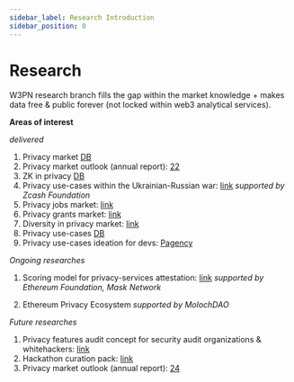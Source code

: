 ```yaml
---
sidebar_label: Research Introduction
sidebar_position: 0
---
```


# Research

W3PN research branch fills the gap within the market knowledge + makes data free & public forever (not locked within web3 analytical services).

**Areas of interest**

_delivered_
1. Privacy market [DB](https://github.com/web3privacy/web3privacy)
2. Privacy market outlook (annual report): [22](https://github.com/web3privacy/web3privacy/tree/main/Market%20overview)
3. ZK in privacy [DB](https://github.com/web3privacy/web3privacy/tree/main/ZKprivacylandscape)
4. Privacy use-cases within the Ukrainian-Russian war: [link](https://forum.zcashcommunity.com/t/privacy-services-from-zcash-to-status-usage-within-the-ukrainian-russian-war-research/43940?u=aquietinvestor)
    _supported by Zcash Foundation_
5. Privacy jobs market: [link](https://docs.google.com/spreadsheets/d/1dN6bIWyOh01Dl-y1iZh-1TASZxKUefD098BUALcnUb8/edit?usp=sharing)
6. Privacy grants market: [link](https://docs.google.com/spreadsheets/d/1dN6bIWyOh01Dl-y1iZh-1TASZxKUefD098BUALcnUb8/edit?usp=sharing)
7. Diversity in privacy market: [link](https://medium.com/@Svyazniy/diversity-in-the-web3-privacy-market-outlook-1a7ccefc872)
8. Privacy use-cases [DB](https://github.com/Msiusko/web3privacy/blob/main/Use-cases.md)
9. Privacy use-cases ideation for devs: [Pagency](https://github.com/web3privacy/web3privacy/tree/main/Pagency)

_Ongoing researches_
1. Scoring model for privacy-services attestation: [link](https://github.com/web3privacy/explorer/blob/main/Research.md#scoring-model)
   _supported by Ethereum Foundation, Mask Network_

2. Ethereum Privacy Ecosystem
   _supported by MolochDAO_

_Future researches_
1. Privacy features audit concept for security audit organizations & whitehackers: [link](https://github.com/orgs/web3privacy/projects/11/views/1?pane=issue&itemId=54620227)
2. Hackathon curation pack: [link](https://github.com/orgs/web3privacy/projects/11/views/1?pane=issue&itemId=54409761)
3. Privacy market outlook (annual report): [24](https://github.com/orgs/web3privacy/projects/11/views/1?pane=issue&itemId=54411368)

